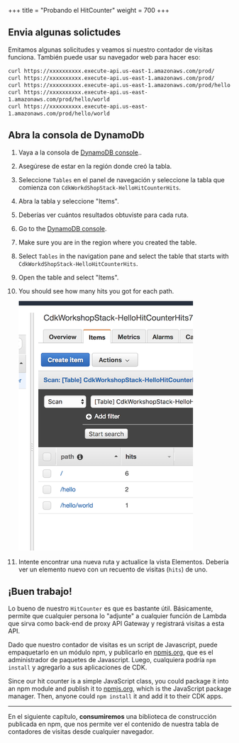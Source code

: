 +++
title = "Probando el HitCounter"
weight = 700
+++

## Envia algunas solictudes 

Emitamos algunas solicitudes y veamos si nuestro contador de visitas funciona. También puede usar su navegador web para hacer eso:

```
curl https://xxxxxxxxxx.execute-api.us-east-1.amazonaws.com/prod/
curl https://xxxxxxxxxx.execute-api.us-east-1.amazonaws.com/prod/
curl https://xxxxxxxxxx.execute-api.us-east-1.amazonaws.com/prod/hello
curl https://xxxxxxxxxx.execute-api.us-east-1.amazonaws.com/prod/hello/world
curl https://xxxxxxxxxx.execute-api.us-east-1.amazonaws.com/prod/hello/world
```

## Abra la consola de DynamoDb


1. Vaya a la consola de [DynamoDB console](https://console.aws.amazon.com/dynamodb/home).. 
2. Asegúrese de estar en la región donde creó la tabla. 
3. Seleccione `Tables` en el panel de navegación y seleccione la tabla que comienza con `CdkWorkdShopStack-HelloHitCounterHits`.
4. Abra la tabla y seleccione "Items". 
5. Deberías ver cuántos resultados obtuviste para cada ruta.

1. Go to the [DynamoDB console](https://console.aws.amazon.com/dynamodb/home).
2. Make sure you are in the region where you created the table.
3. Select `Tables` in the navigation pane and select the table that starts with `CdkWorkdShopStack-HelloHitCounterHits`.
4. Open the table and select "Items".
5. You should see how many hits you got for each path.

    ![](./dynamo1.png)

6. Intente encontrar una nueva ruta y actualice la vista Elementos. Debería ver un elemento nuevo con un recuento de visitas (`hits`) de uno.

## ¡Buen trabajo!

Lo bueno de nuestro `HitCounter` es que es bastante útil. Básicamente, permite que cualquier persona lo "adjunte" a cualquier función de Lambda que sirva como back-end de proxy API Gateway y registrará visitas a esta API.

Dado que nuestro contador de visitas es un script de Javascript, puede empaquetarlo en un módulo npm, y publicarlo en [npmjs.org](http://npmjs.org/), que es el administrador de paquetes de Javascript. Luego, cualquiera podría `npm install`   y agregarlo a sus aplicaciones de CDK.

Since our hit counter is a simple JavaScript class, you could package it into an
npm module and publish it to [npmjs.org](http://npmjs.org/), which is the
JavaScript package manager. Then, anyone could `npm install` it and add it to
their CDK apps.

-----

En el siguiente capítulo, __consumiremos__ una biblioteca de construcción publicada en npm, que nos permite ver el contenido de nuestra tabla de contadores de visitas desde cualquier navegador.
